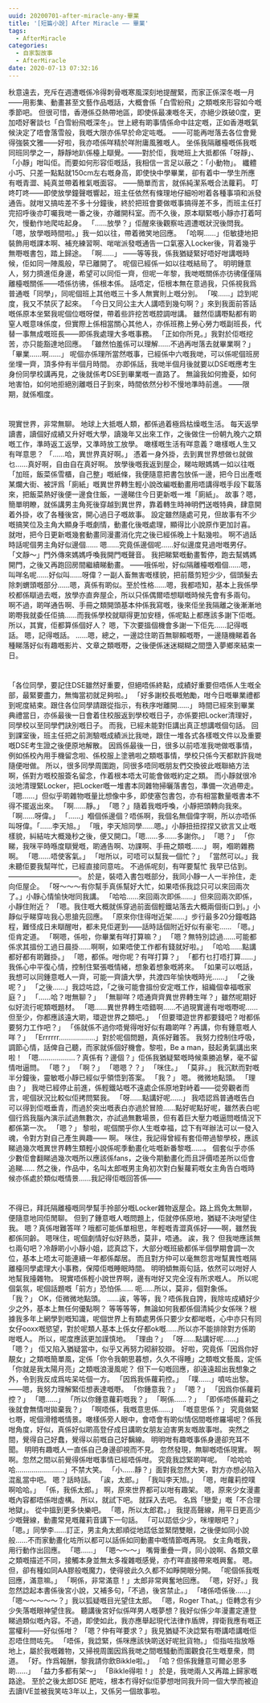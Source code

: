 ```yaml
---
uuid: 20200701-after-miracle-any-畢業
title: '[短篇小說] After Miracle —— 畢業'
tags:
  - AfterMiracle
categories:
  - 自家製故事
  - AfterMiracle
date: 2020-07-13 07:32:16
---
```

秋意遠去，充斥在週遭嘅係冷得刺骨嘅寒風深刻地提醒緊，而家正係深冬嘅一月——用影集、動畫甚至文藝作品嘅話，大概會係「白雪紛飛」之類嘅來形容如今嘅季節吧。
但很可惜，香港係亞熱帶地區，即使係最凍嘅冬天，亦絕少跌破0度，更加唔好奢談乜「白雪紛飛嘅深冬」。世上總有啲事情係命中註定嘅，正如香港嘅氣候決定了唔會落雪般，我嘅大限亦係早於命定咗嘅。
——可能再咁落去各位會覺得強裝文雅——好啦，我亦唔係咩精於咩附庸風雅嘅人。
坐係我隔離檯嘅係我嘅同班同學之一，靜靜地趴係檯上瞓覺。——對於佢，我哋班上大抵都係「呀靜」、「小靜」咁叫佢。而要如何形容佢嘅話，我相信一言足以蔽之：「小動物」。
纖體小巧、只差一點點就150cm左右嘅身高，即使快中學畢業，卻有着中一學生所應有嘅青澀、純真並帶着稚氣嘅面容。
——簡單而言，就係純潔系嘅合法蘿莉。
叮咚叮咚——即使放學鐘聲嘅響起，班主任依然有條理地仔細吩咐着各種事項和派發通告。就咁又搞咗差不多十分鐘後，終於把班會要做嘅事搞得差不多，而班主任打完招呼後亦叮囑我哋一番之後，亦離開科室。而不久後，原本瞓緊嘅小靜亦打着呵欠，慢動作地爬咗起身。
「……放學？」佢醒來後觀察咗週遭嘅狀況後問我。
「嗯，放學嘅時間啦。」我一如以往，帶着微笑地回應。
「哈啊……」佢敏捷地把裝飾用嘅課本啊、補充練習啊、啱啱派發嘅通告一口氣塞入Locker後，背着幾乎無嘢嘅書包，踏上歸途。
「啊……」
——等等我，係我猶疑緊好唔好咁講嘅時候，佢如同一陣風般，早已離開了。
呢個已經係一如以往嘅結局了。
明明鍾意人，努力擠進佢身邊，希望可以同佢一齊，但呢一年黎，我哋嘅關係亦彷彿僅僅隔離檯嘅關係——唔係彷彿，係根本係。
話唔定，佢根本無在意過我，只係視我爲普通嘅「同學」，同呢個班上其他嘅三十多人無實則上嘅分別。
「唉……」諗到呢度，我又不禁灰了起來。
「今日又同公主大人講唔到幾句啊？」來到我面前答話嘅係原本坐緊我呢個位嘅呀傑，帶着些許挖苦嘅腔調咁講。
雖然佢講嘢點都有啲窒人嘅意味係度，但實際上係相當關心其他人，亦係班務上勞心勞力嘅副班長，代替一事無成嘅班長——即係我處理大多嘅事務。
「正如你所見。」我對於佢嘅挖苦，亦只能豁達地回應。
「雖然怕羞係可以理解……不過再咁落去就畢業啊？」
「畢業……啊……」
呢個亦係理所當然嘅事，已經係中六嘅我哋，可以係呢個班房坐埋一齊，頂多仲有半個月時間。
亦即係話，我哋半個月後就要以DSE嘅應考生身份同學校講再見，之後就係考DSE到畢業嘅一直路了。
無論我如何擔憂，如何地害怕，如何地拒絕別離嘅日子到來，時間依然分秒不慢地準時前進。
——限期，就係嗰度。 

#

現實世界，非常無聊。
地球上大抵嘅人類，都係過着極爲枯燥嘅生活。
每天返學讀書，讀個好成績又升好嘅大學，讀幾年又出來工作，之後做住一份朝九晚六之類嘅工作，準時返工返學，又準時放工放學。
噉樣嘅生活有咩意義？噉樣嘅人生又有咩意思？
「……哈，異世界真好啊。」
憑着一身外掛，去到異世界想做乜就做乜……真好啊，自由自在真好啊。
放學後嘅我返到屋企，睇咗眼媽媽一如以往嘅「加班，飯菜係雪櫃，自己整」嘅紙條，我便隨意把書包放係一邊，把今日出產嘅某爛大街、被評爲「廁紙」嘅異世界轉生輕小說改編嘅動畫用唔講得嘅手段下載落來，把飯菜熱好後便一邊食住飯，一邊睇住今日更新嘅一堆「廁紙」。
故事？嗯，簡單明瞭，就係講男主角死後穿越到異世界，靠着轉生時神明們送嘅特典，肆意開着外掛，收了各種後宮，開心過日子嘅故事。
設定雖然隨處可見，但故事有不少嘅搞笑位及主角大顯身手嘅劇情，動畫化後嘅處理，顯得比小說原作更加討喜。
就咁，把今日更新嘅幾套動畫同漫畫消化完之後已經係晚上十點幾啦。
啊不過話時話呢個男主角好似邊個……
嗯……究竟係邊個呢……好似邊度見過咁嘅男仔。
「文靜〜」門外傳來媽媽呼喚我開門嘅聲音。
我把睇緊嘅動畫暫停，跑去幫媽媽開門，之後又再跑回房間繼續睇動畫。
——哦係啦，好似隔離檯嘅嗰個……嗯，叫咩名呢……好似叫……呀偉？一副人畜無害嘅樣貌，把前蔭剪短少少，個頭髮去除刺蝟頭嘅部分……嗯，真係有啲似。至於性格……嗯，我都唔知，基本上我係學校都係瞓過去嘅，放學亦直奔屋企，所以只係偶爾唔想瞓嘅時候先會有多兩句。
啊不過，啲咩通告啊、手冊之類開頭基本仲係我寫嘅，後來佢坐我隔離之後漸漸地啲嘢我就委任佢搞……而我係學校就瞓得更加安穩，係呢點上都應該多謝下佢嘅。
所以，其實，佢都算係個好人？
嗯，下次要搵個機會多謝一下佢先……記得嘅話。
嗯，記得嘅話。
……嗯，總之，一邊諗住啲百無聊賴嘅嘢，一邊隨機睇着各種睇落好似有趣嘅影片、文章之類嘅嘢，之後便係迷迷糊糊之間墮入夢鄉來結束一日。

#

「各位同學，要記住DSE雖然好重要，但絕唔係終點，成績好重要但唔係人生嘅全部，最緊要盡力，無悔當初就足夠啦。」
「好多謝校長嘅勉勵，咁今日嘅畢業禮都到呢度結束。跟住各位同學請跟從指示，有秩序咁離開……」
時間已經來到畢業典禮當日，亦係最後一日會着住校服返到學校嘅日子，亦係要把Locker清理好，同學校以至同學們訣別嘅日子。
而我，已經未能對佢講出真正想講嘅個句話。
回到課室後，班主任把之前測驗嘅成績派比我哋，跟住一堆各式各樣嘅文件以及重要嘅DSE考生證之後便原地解散。
因爲係最後一日，很多以前唔准我哋做嘅事情，例如係校內用手機留念啦、係校服上塗鴉啦之類嘅事情，學校只係今天都默許我哋隨便咁做。
所以，很多同學周圍跑，同很多唔同嘅朋友們交換彼此嘅聯絡方法啊，係對方嘅校服簽名留念，作着根本唔太可能會做嘅約定之類。
而小靜就很冷淡地清理緊Locker，把Locker嘅一堆書本同雜物掃曬落書包，準備一次過帶走。
「嗯……」但似乎啲雜物嘅量比想像中多，即使塞包書包，亦有相當數量嘅書本不得不擺返出來。
「啊……靜。」
「嗯？」隨着我嘅呼喚，小靜把頭轉向我來。「啊……呀偉。」
「……」嗰個係邊個？唔係啊，我個名無個偉字啊，所以亦唔係叫呀偉。「……李天旭。」
「哦，李天旭同學……嗯。」小靜扭扭捏捏又欲言又止嘅樣貌，糾結咗大概幾秒之後，便又開口。「嗯……多……多謝你。」
「嗯？」
「你睇，我咪平時喺度瞓覺嘅，啲通告啊、功課啊、手冊之類嘅……」
啊，嗰啲雜務啊。
「嗯……唔使客氣。」
「咁所以，可唔可以幫我一個忙？」
「當然可以。」我未聽佢要我幫咩忙，已經直接同意咗。
不過係呢刻，有咩要幫忙 我早已估到。
——————————。
於是，裝唔入書包嘅部分，我同小靜一人一半拎住，走向佢屋企。
「呀〜〜〜有你幫手真係幫好大忙，如果唔係我諗只可以來回兩次了。」小靜心情愉快咁同我講。
「哈哈……來回兩次即係……」但來回兩次即係，小靜住附近？
「嗯。我住嘅大概就係穿過前面個輕鐵站落去大概兩個街口到。」小靜似乎睇穿咗我心思搶先回應。
「原來你住得咁近架……」步行最多20分鐘嘅路程，難怪成日未瞓醒咁，都未見佢遲到——話時話個附近好似有豪宅……
「嗯。」佢肯定道。
「啊嗯，係啦，你畢業有咩打算嘛？」
「嗯？無特別諗過……可能都係求其搵份工過日晨掛……啊啊，如果唔使工作都有錢就好啦。」
「哈哈……點講都好都有啲難掛。」
「嗯，都係。咁你呢？有咩打算？」
「都冇乜打唔打算……」我係心中平復心情，控制住緊張嘅情緒，想象着想象嘅將來。
「如果可以嘅話，我想可以同鍾意嘅人一齊，可能一齊讀大學，共渡四年愉快嘅時光……」
「之後呢？」
「之後……」我諗咗諗，「之後可能會搵份安定嘅工作，組織個幸福嘅家庭？」
「……哈？咁無聊？」
「無聊咩？唔通齊齊異世界轉生咩？」雖然呢期好似好流行呢類嘅題材。
「嗯……異世界轉生唔錯啊……不過現實邊有咁嘅嘢呢……但至少，你都應該遠大啲，環遊世界之類吧。」
「但要環遊世界都要錢吧？咁都係要努力工作吧？」
「係就係不過你唔覺得咁好似有趣啲咩？再講，你有鍾意嘅人咩？」
「Errrrrr………………」對於呢個問題，真係好難答。
我努力控制住呼吸，調節心情，話俾自己聽，而家就係個好機會。黎啦，Be a man，鼓起勇氣講出來啦！
「嗯………………？真係有？邊個？」佢係我猶疑緊嘅時候乘勝追擊，毫不留情咁逼問。
「嗯？」
「啊？」
「嗯嗯？？」
「咪住。」
「莫非。」
我沉默而對嘅半分鐘後，靈敏嘅小靜已經似乎領悟到答案。
「我？」
嗯。
微微地點頭。
「理由？」
我哋已經停止前進，係輕鐵站嘅不遠處企係原地對峙着——從旁觀者而言，呢個狀況比較似佢拷問緊我。
「呀……點講好呢……」
我唔認爲普通嘅告白可以得到佢嘅垂青，而過於突出嘅表白亦過於冒險……點好呢點好呢，雖然表白呢個行爲我腦內演示試過無數次，亦試過無數場景，但有着巨大壓力嘅逼問嘅情況下都係第一次。
「嗯？」
黎啦，呢個關乎你人生嘅幸福，諗下有咩辦法可以一發入魂，令對方對自己產生興趣——
啊。
咪住，我記得曾經有套佢帶過黎學校，應該睇過幾次嘅異世界轉生類輕小說係呢季動畫化咗嘅新番黎嘅……。
個套似乎亦係少數佢會翻睇過幾次嘅所以應該係fans，之後今期動畫化而且評價唔差所以佢會追睇……
然之後，作品中，名叫太郎嘅男主角初次對白髮蘿莉嘅女主角告白嘅時候亦係處於類似嘅情景……我記得佢嘅回答係——

#

不得已，拜託隔離檯嘅同學幫手拎部分嘅Locker雜物返屋企。路上爲免太無聊，便隨意地同佢閒聊。
但到了鍾意嘅人嘅問題上，佢就停係原地，猶疑不決咁望住我。
嗯？真係咁難答咩？哦都可能係單相思，年輕嘅青澀真係好——啊，雖然我都係同齡。
嗯咪住，呢個劇情好似好熟悉，莫非，唔通。
誒，我？
但我哋應該無乜兩句吧？冷靜啲小小靜小姐，認真諗下，大部分嘅班級都係半個學期會調一次位，基本上唔太可能連續一年都係鄰居。
而且對方仲可以毫無怨言咁幫異性嘅隔離檯同學處理大小事務，保障佢嘅睡眠時間。
明明傾無兩句話，依然可以咁好人地幫我擡雜物。
現實唔係輕小說世界啊，邊有咁好又完全沒有所求嘅人。
所以呢個氣氛，呢個話題嘅「前方」恐怕係……
呃……所以，莫非，個對象係。
「我？」
OK，佢微微地點頭。
……誒，等等，我？唔係我自誇，我除咗成績好少少之外，基本上無任何優點啊？
等等等等，無論如何我都係個清純少女係咪？根據我多年上網學到嘅知識，呢個世界上有類處男係只要少女都啱嘅，心中亦只有同女仔ooxx嘅慾望，對於呢類人基本上係女仔都ok嘅……所以亦不能排除對方係啲咁嘅人。
所以，呢度應該更加謹慎地。
「理由？」
「呀……點講好呢……」
「嗯？」
佢又陷入猶疑當中，似乎又再努力砌辭狡辯。
好啦，究竟係「因爲你好靚女」之類嘅簡單風，定係「你令我朝思暮想，久久不得睡」之類嘅文藝風，定係「你就是我太陽月亮」之類嘅浪漫風呢？
但下一句嘅回應，卻遠遠超出我想象之外，令到我反成爲咗呆咗個一方。
「因爲我係蘿莉控。」
「噗……」噴咗出黎。
——嗯，我努力理解緊佢想表達嘅嘢。
「你鍾意我？」
「嗯？」
「因爲你係蘿莉控？」
「嗯……」
「所以你鍾意蘿莉嘅我？」
「啊係……？」
「即係唔係蘿莉之後就會無情咁拋棄我？」
「啊唔係，我嘅意思係……」
「嘅意思係？」
究竟做緊乜嘢，呢個滑稽嘅情景。噉樣係旁人眼中，會唔會有啲似情侶間嘅修羅場呢？係我咁角度，好似，真係好似啲高登仔成日講啲女朋友迫害男友嘅故事咁。
突然之間，覺得自己好蠢，覺得以前嘅自己好黐線。
明明咁有趣嘅事係身邊卻充耳不聞。
明明有趣嘅人一直係自己身邊卻視而不見。
忽然發現，無聊嘅唔係現實。
啊啊。忽然之間以前覺得係咁嘅事情已經唔係咁。
究竟我諗緊啲咩呢。
「哈哈哈哈……………………」不禁大笑。
「小……靜？」面對我忽然大笑，對方亦想必陷入混亂當中吧。
嗯？話時話。
「誒，太郎。」
「我叫李天旭。」
「嗯，咁蘿莉控噗啊哈哈。」
「係，我係太郎。」
啊，原來世界都可以咁有趣架。
嗯，原來少女漫畫嘅內容都唔係咁虛構。
所以，就試下吧。
就踩入去吧。
名爲「戀愛」嘅「不合理地獄」。
從中搵到更多快樂吧。
「嗯，所以太郎君。」
我提高聲線，用平日更高少少嘅聲線，動畫常見嘅蘿莉音講下一句話。
「可以踎低少少，咪埋眼吧？」
「嗯。」同學李……訂正，男主角太郎順從地踎低並緊閉雙眼，之後便如同小說般……不而家動畫化咗所以都可以話係如同動畫中嘅情節嘅再現。
女主角嘅我，用行動作出回應。
「嗯……」
「嗯〜〜〜」
嘴脣重疊一齊，同小說啊、各類文章之類嘅描述不同，接觸本身並無太多複雜嘅感覺，亦冇咩直接帶來嘅興奮。
嗯。但，卻有種如同AA膠般嘅魔力，使得彼此久久都不如睜開眼分開。
「呢個係我嘅回應，滿意嘛。」
「啊係，非常滿意！」太郎非常興奮地回應。
「嗯，好好。」我忽然諗起本書係後宮小說，又補多句，「不過，後宮禁止。」
「啫係唔係後……」
「嗯〜〜〜〜〜？」我以狐疑嘅目光望住太郎。
「嗯，Roger That。」佢轉念有少少失落嘅眼神望住我。
聽講後宮好似係咩男人嘅夢想？我好似係少年漫畫定連登睇過類似嘅內容。不過，即使如此，我亦應舉起現代法律作盾牌，捍衛我應有嘅正當權利——好似係咁？
「嗯？仲有咩要求？」我見猶疑不決諗緊有嘢講唔講嘅佢忍唔住問咗先。
「唔係，我諗緊，係咪應該快啲送好呢批貨物。」
佢指咗指放喺地上，屬於我嘅雜物，又掃視周圍因爲我哋之間嘅騷動而圍觀食花生嘅羣衆，問道。
「好。作爲報酬，黎我請你飲Bikkle啦。」
「哈？但係我鍾意可爾必思多啲……」
「益力多都有架〜」
「Bikkle得啦！」
於是，我哋兩人又再踏上歸家嘅路途。
至於之後太郎DSE 肥咗，根本冇得好似佢夢想咁同我升同一個大學而被迫去讀IVE並被我笑咗3年以上，又係另一個故事啦。